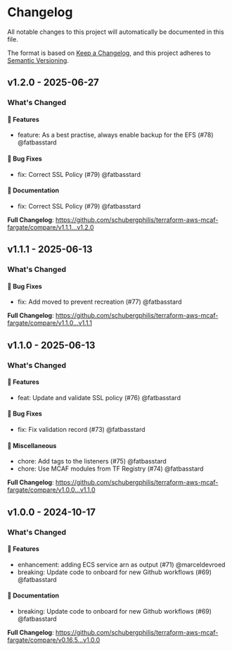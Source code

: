 # Changelog

All notable changes to this project will automatically be documented in this file.

The format is based on [Keep a Changelog](https://keepachangelog.com/en/1.0.0/),
and this project adheres to [Semantic Versioning](https://semver.org/spec/v2.0.0.html).

## v1.2.0 - 2025-06-27

### What's Changed

#### 🚀 Features

* feature: As a best practise, always enable backup for the EFS (#78) @fatbasstard

#### 🐛 Bug Fixes

* fix: Correct SSL Policy (#79) @fatbasstard

#### 📖 Documentation

* fix: Correct SSL Policy (#79) @fatbasstard

**Full Changelog**: https://github.com/schubergphilis/terraform-aws-mcaf-fargate/compare/v1.1.1...v1.2.0

## v1.1.1 - 2025-06-13

### What's Changed

#### 🐛 Bug Fixes

* fix: Add moved to prevent recreation (#77) @fatbasstard

**Full Changelog**: https://github.com/schubergphilis/terraform-aws-mcaf-fargate/compare/v1.1.0...v1.1.1

## v1.1.0 - 2025-06-13

### What's Changed

#### 🚀 Features

* feat: Update and validate SSL policy (#76) @fatbasstard

#### 🐛 Bug Fixes

* fix: Fix validation record (#73) @fatbasstard

#### 🧺 Miscellaneous

* chore: Add tags to the listeners (#75) @fatbasstard
* chore: Use MCAF modules from TF Registry (#74) @fatbasstard

**Full Changelog**: https://github.com/schubergphilis/terraform-aws-mcaf-fargate/compare/v1.0.0...v1.1.0

## v1.0.0 - 2024-10-17

### What's Changed

#### 🚀 Features

* enhancement: adding ECS service arn as output (#71) @marceldevroed
* breaking: Update code to onboard for new Github workflows (#69) @fatbasstard

#### 📖 Documentation

* breaking: Update code to onboard for new Github workflows (#69) @fatbasstard

**Full Changelog**: https://github.com/schubergphilis/terraform-aws-mcaf-fargate/compare/v0.16.5...v1.0.0
